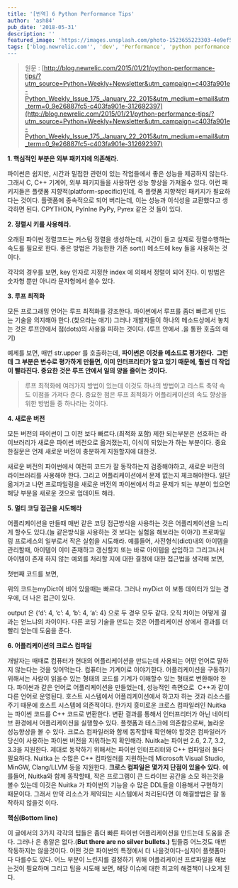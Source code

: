 ```yaml
---
title: '[번역] 6 Python Performance Tips'
author: 'ash84'
pub_date: '2018-05-31'
description: ''
featured_image: 'https://images.unsplash.com/photo-1523655223303-4e9ef5234587?ixlib=rb-0.3.5&ixid=eyJhcHBfaWQiOjEyMDd9&s=fab1861116d5fe59fecdcf19356718ff&auto=format&fit=crop&w=1353&q=80'
tags: ['blog.newrelic.com'', 'dev', 'Performance', 'python performance tips', '번역', '성능', '태그를 입력해 주세요.', '파이썬']
---
```


> 원문 : [http://blog.newrelic.com/2015/01/21/python-performance-tips/?utm_source=Python+Weekly+Newsletter&utm_campaign=c403fa901e-Python_Weekly_Issue_175_January_22_2015&utm_medium=email&utm_term=0_9e26887fc5-c403fa901e-312692397](http://blog.newrelic.com/2015/01/21/python-performance-tips/?utm_source=Python+Weekly+Newsletter&utm_campaign=c403fa901e-Python_Weekly_Issue_175_January_22_2015&utm_medium=email&utm_term=0_9e26887fc5-c403fa901e-312692397)


**1. 핵심적인 부분은 외부 패키지에 의존해라.**  

파이썬은 쉽지만, 시간과 밀접한 관련이 있는 작업들에서 좋은 성능을 제공하지 않는다.  그래서 C, C++ 기계어, 외부 패키지들을 사용하면 성능 향상을 가져올수 있다. 이런 패키지들은 플랫폼 지향적(platform-specific)인데, 즉 플랫폼 지향적인 패키지가 필요하다는 것이다. 플랫폼에 종속적으로 되어 버리는데, 이는 성능과 이식성을 교환했다고 생각하면 된다. CPYTHON, PyInIne PyPy, Pyrex 같은 것 들이 있다. 


**2. 정렬시 키를 사용해라.**

오래된 파이썬 정렬코드는 커스텀 정렬을 생성하는데, 시간이 들고 실제로 정렬수행하는 속도를 필요로 한다. 좋은 방법은 가능한한 기존 sort() 메소드에 key 들을 사용하는 것이다. 

<script src="https://gist.github.com/AhnSeongHyun/d80459d460404e507a3f.js"></script>

각각의 경우를 보면, key 인자로 지정한 index 에 의해서 정렬이 되어 진다. 이 방법은 숫자형 뿐만 아니라 문자형에서 쓸수 있다.


**3. 루프 최적화**

모든 프로그래밍 언어는 루프 최적화를 강조한다. 파이썬에서 루프를 좀더 빠르게 만드는 기술을 의지해야 한다.(찾으라는 애기) 그러나 개발자들이 하나의 메소드상에서 놓치는 것은 루프안에서 점(dots)의 사용을 피하는 것이다. (루프 안에서 .을 통한 호출의 애기)

<script src="https://gist.github.com/AhnSeongHyun/c3de45a52ecfab5ff3e5.js"></script>

예제를 보면, 매번 str.upper 를 호출하는데, **파이썬은 이것을 메소드로 평가한다.  그런데 그 부분은 변수로 평가하게 만들면, 이미 인터프리터가 알고 있기 때문에, 훨씬 더 작업이 빨라진다. 중요한 것은 루프 안에서 일의 양을 줄이는 것이다.**

> 루프 최적화에 여러가지 방법이 있는데 이것도 하나의 방법이고 리스트 축약 속도 이점을 가져다 준다. 중요한 점은 루프 최적화가 어플리케이션의 속도 향상을 위한 방법들 중 하나라는 것이다.


**4. 새로운 버전**

모든 버전의 파이썬이 그 이전 보다 빠르다.(최적화 포함) 제한 되는부분은 선호하는 라이브러리가 새로운 파이썬 버전으로 옮겨졌는지, 이식이 되었는가 하는 부분이다. 중요한질문은 언제 새로운 버전이 충분하게 지원할지에 대한것.

새로운 버전의 파이썬에서 여전히 코드가 잘 동작하는지 검증해야하고, 새로운 버전의 라이브러리를 사용해야 한다. 그리고 어플리케이션에서 문제 없는지 체크해야한다. 일단 옮겨가고 나면 프로파일링을 새로운 버전의 파이썬에서 하고 문제가 되는 부분이 있으면 해당 부분을 새로운 것으로 업데이트 해라. 


**5. 멀티 코딩 접근을 시도해라**

어플리케이션을 만들때 매번 같은 코딩 접근방식을 사용하는 것은 어플리케이션을 느리게 할수도 있다.(늘 같은방식을 사용하는 것 보다는 실험을 해보라는 이야기) 프로파일링 프로세스의 일부로서 작은 실험을 시도해라. 예를들어, 사전형식(dict)내의 아이템을 관리할때, 아이템이 이미 존재하고 갱신할지 또는 바로 아이템을 삽입하고 그리고나서 아이템이 존재 하지 않는 예외를 처리할 지에 대한 결정에 대한 접근법을 생각해 보면, 

첫번째 코드를 보면, 

<script src="https://gist.github.com/AhnSeongHyun/4644ebe4e0229ed52c6a.js"></script>

위의 코드는myDict이 비어 있을때는 빠르다. 그러나 myDict 이 보통 데이터가 있는 경우에, 더 나은 접근이 있다. 

<script src="https://gist.github.com/AhnSeongHyun/8d22ca9cc3eb213918ba.js"></script>

output 은 {‘d’: 4, ‘c’: 4, ‘b’: 4, ‘a’: 4} 으로 두 경우 모두 같다. 오직 차이는 어떻게 결과는 얻느냐의 차이이다. 다른 코딩 기술을 만드는 것은 어플리케이션 상에서 결과를 더 빨리 얻는데 도움을 준다.

**6. 어플리케이션의 크로스 컴파일**

개발자는 때때로 컴퓨터가 현대의 어플리케이션을 만드는데 사용되는 어떤 언어로 말하지 않는다는 것을 잊어먹는다. 컴퓨터는 기계어로 이야기한다. 어플리케이션을 구동하기 위해서는 사람이 읽을수 있는 형태의 코드를 기계가 이해할수 있는 형태로 변환해야 한다. 파이썬과 같은 언어로 어플리케이션을 만들었는데, 성능적인 측면으로  C++과 같이 다른 언어로 운영된다. 호스트 시스템에서 어플리케이션에서 하고자 하는 것과 리소스를 주기 때문에 호스트 시스템에 의존적이다. 한가지 흥미로운 크로스 컴파일러인 Nuitka 는 파이썬 코드를 C++ 코드로 변환한다. 변환 결과를 통해서 인터프리터가 아닌 네이티브 환경에서 어플리케이션을 실행할수 있다. 플랫폼과 테스크에 의존함으로써, 놀라운 성능향상을 볼 수 있다. 크로스 컴파일러와 함께 동작할때 확인해야 할것은 컴파일러가 당신이 사용하는 파이썬 버전을 지워하는지 확인해라. Nuitka는 파이썬 2.6, 2.7, 3.2, 3.3을 지원한다. 제대로 동작하기 위해서는 파이썬 인터프리터와 C++ 컴파일러 둘다 필요하다. Nuitka 는 수많은 C++ 컴파일러를 지원하는데 Microsoft Visual Studio, MinGW, Clang/LLVM 등을 지원한다. **크로스 컴파일은 몇가지 단점이 있을수 있다.** 예를들어, Nuitka와 함께 동작할때, 작은 프로그램이 큰 드라이브 공간을 소모 하는것을 볼수 있는데 이것은 Nuitka 가 파이썬의 기능을 수 많은 DDL들을 이용해서 구현하기 때문이다. 그래서 만약 리소스가 제약되는 시스템에서 처리된다면 이 해결방법은 잘 동작하지 않을것 이다.

**핵심(Bottom line)**

이 글에서의 3가지 각각의 팁들은 좀더 빠른 파이썬 어플리케이션을 만드는데 도움을 준다. 그러나 은 총알은 없다.(**But there are no silver bullets.)** 팁들중 어느것도 매번 작동하지는 않을것이다. 어떤 것은 파이썬의 특정에서 더 나을것이다-심지어 플랫폼마다 다를수도 있다. 어느 부분이 느린지를 결정하기 위해 어플리케이션 프로파일을 해보는것이 필요하며 그리고 팁을 시도해 보면, 해당 이슈에 대한 최고의 해결책이 나오게 된다.  
